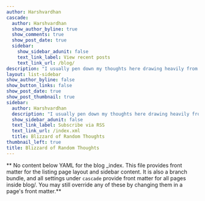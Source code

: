 ```yaml
---
author: Harshvardhan
cascade:
  author: Harshvardhan
  show_author_byline: true
  show_comments: true
  show_post_date: true
  sidebar:
    show_sidebar_adunit: false
    text_link_label: View recent posts
    text_link_url: /blog/
description: "I usually pen down my thoughts here drawing heavily from anecdotes and personal experiences. You would also find some posts on working with R. Cross-listed on [R-bloggers](https://www.r-bloggers.com/blogs-list/). Subscribe to my non-technical blogs [here](https://landing.mailerlite.com/webforms/landing/e7x1q6)."
layout: list-sidebar
show_author_byline: false
show_button_links: false
show_post_date: true
show_post_thumbnail: true
sidebar:
  author: Harshvardhan
  description: "I usually pen down my thoughts here drawing heavily from anecdotes and personal experiences. You would also find some posts on working with R. Cross-listed on [R-bloggers](https://www.r-bloggers.com/blogs-list/)."
  show_sidebar_adunit: false
  text_link_label: Subscribe via RSS
  text_link_url: /index.xml
  title: Blizzard of Random Thoughts
thumbnail_left: true
title: Blizzard of Random Thoughts
---
```


** No content below YAML for the blog _index. This file provides front matter for the listing page layout and sidebar content. It is also a branch bundle, and all settings under `cascade` provide front matter for all pages inside blog/. You may still override any of these by changing them in a page's front matter.**
